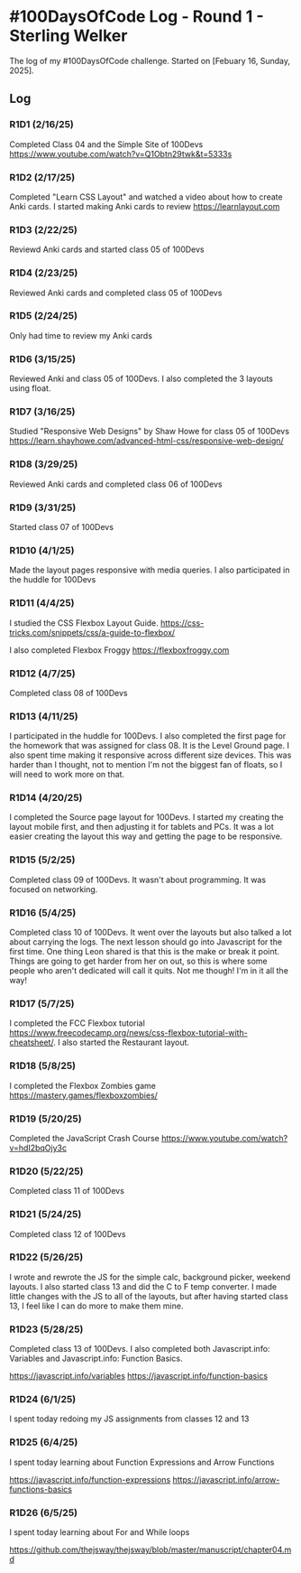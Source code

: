# #100DaysOfCode Log - Round 1 - Sterling Welker

The log of my #100DaysOfCode challenge. Started on [Febuary 16, Sunday, 2025].

## Log

### R1D1 (2/16/25)

Completed Class 04 and the Simple Site of 100Devs
https://www.youtube.com/watch?v=Q1Obtn29twk&t=5333s

### R1D2 (2/17/25)

Completed "Learn CSS Layout" and watched a video about how to create Anki cards. I started making Anki cards to review
https://learnlayout.com

### R1D3 (2/22/25)

Reviewd Anki cards and started class 05 of 100Devs

### R1D4 (2/23/25)

Reviewed Anki cards and completed class 05 of 100Devs

### R1D5 (2/24/25)

Only had time to review my Anki cards

### R1D6 (3/15/25)

Reviewed Anki and class 05 of 100Devs. I also completed the 3 layouts using float.

### R1D7 (3/16/25)

Studied "Responsive Web Designs" by Shaw Howe for class 05 of 100Devs
https://learn.shayhowe.com/advanced-html-css/responsive-web-design/

### R1D8 (3/29/25)

Reviewed Anki cards and completed class 06 of 100Devs

### R1D9 (3/31/25)

Started class 07 of 100Devs

### R1D10 (4/1/25)

Made the layout pages responsive with media queries. I also participated in the huddle for 100Devs

### R1D11 (4/4/25)

I studied the CSS Flexbox Layout Guide.
https://css-tricks.com/snippets/css/a-guide-to-flexbox/

I also completed Flexbox Froggy
https://flexboxfroggy.com

### R1D12 (4/7/25)

Completed class 08 of 100Devs

### R1D13 (4/11/25)

I participated in the huddle for 100Devs. I also completed the first page for the homework that was assigned for class 08. It is the Level Ground page. I also spent time making it responsive across different size devices. This was harder than I thought, not to mention I'm not the biggest fan of floats, so I will need to work more on that.

### R1D14 (4/20/25)

I completed the Source page layout for 100Devs. I started my creating the layout mobile first, and then adjusting it for tablets and PCs. It was a lot easier creating the layout this way and getting the page to be responsive.

### R1D15 (5/2/25)

Completed class 09 of 100Devs. It wasn't about programming. It was focused on networking.

### R1D16 (5/4/25)

Completed class 10 of 100Devs. It went over the layouts but also talked a lot about carrying the logs. The next lesson should go into Javascript for the first time. One thing Leon shared is that this is the make or break it point. Things are going to get harder from her on out, so this is where some people who aren't dedicated will call it quits. Not me though! I'm in it all the way!

### R1D17 (5/7/25)

I completed the FCC Flexbox tutorial https://www.freecodecamp.org/news/css-flexbox-tutorial-with-cheatsheet/. 
I also started the Restaurant layout.

### R1D18 (5/8/25)

I completed the Flexbox Zombies game https://mastery.games/flexboxzombies/

### R1D19 (5/20/25)

Completed the JavaScript Crash Course https://www.youtube.com/watch?v=hdI2bqOjy3c

### R1D20 (5/22/25)

Completed class 11 of 100Devs

### R1D21 (5/24/25)

Completed class 12 of 100Devs

### R1D22 (5/26/25)

I wrote and rewrote the JS for the simple calc, background picker, weekend layouts. I also started class 13 and did the C to F temp converter. I made little changes with the JS to all of the layouts, but after having started class 13, I feel like I can do more to make them mine.

### R1D23 (5/28/25)

Completed class 13 of 100Devs. I also completed both Javascript.info: Variables and Javascript.info: Function Basics.

https://javascript.info/variables
https://javascript.info/function-basics

### R1D24 (6/1/25)

I spent today redoing my JS assignments from classes 12 and 13

### R1D25 (6/4/25)

I spent today learning about Function Expressions and Arrow Functions

https://javascript.info/function-expressions
https://javascript.info/arrow-functions-basics

### R1D26 (6/5/25)

I spent today learning about For and While loops

https://github.com/thejsway/thejsway/blob/master/manuscript/chapter04.md